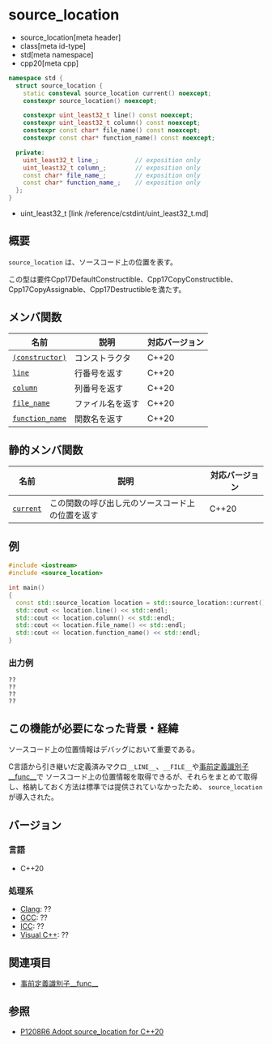 # source_location
* source_location[meta header]
* class[meta id-type]
* std[meta namespace]
* cpp20[meta cpp]

```cpp
namespace std {
  struct source_location {
    static consteval source_location current() noexcept;
    constexpr source_location() noexcept;

    constexpr uint_least32_t line() const noexcept;
    constexpr uint_least32_t column() const noexcept;
    constexpr const char* file_name() const noexcept;
    constexpr const char* function_name() const noexcept;

  private:
    uint_least32_t line_;          // exposition only
    uint_least32_t column_;        // exposition only
    const char* file_name_;        // exposition only
    const char* function_name_;    // exposition only
  };
}
```
* uint_least32_t [link /reference/cstdint/uint_least32_t.md]

## 概要
`source_location` は、ソースコード上の位置を表す。

この型は要件Cpp17DefaultConstructible、Cpp17CopyConstructible、 Cpp17CopyAssignable、Cpp17Destructibleを満たす。

## メンバ関数

| 名前                                                  | 説明              | 対応バージョン |
|-------------------------------------------------------|-------------------|----------------|
| [`(constructor)`](source_location/op_constructor.md)  | コンストラクタ    | C++20          |
| [`line`](source_location/line.md)                     | 行番号を返す      | C++20          |
| [`column`](source_location/column.md)                 | 列番号を返す      | C++20          |
| [`file_name`](source_location/file_name.md)           | ファイル名を返す  | C++20          |
| [`function_name`](source_location/function_name.md)   | 関数名を返す      | C++20          |

## 静的メンバ関数

| 名前                                    | 説明                                             | 対応バージョン |
|-----------------------------------------|--------------------------------------------------|----------------|
| [`current`](source_location/current.md) | この関数の呼び出し元のソースコード上の位置を返す | C++20          |


## 例
```cpp example
#include <iostream>
#include <source_location>

int main()
{
  const std::source_location location = std::source_location::current();
  std::cout << location.line() << std::endl;
  std::cout << location.column() << std::endl;
  std::cout << location.file_name() << std::endl;
  std::cout << location.function_name() << std::endl;
}
```

### 出力例
```
??
??
??
??
```

## この機能が必要になった背景・経緯

ソースコード上の位置情報はデバッグにおいて重要である。

C言語から引き継いだ定義済みマクロ`__LINE__`、`__FILE__`や[事前定義識別子__func__](/lang/cpp11/func.md)で
ソースコード上の位置情報を取得できるが、それらをまとめて取得し、格納しておく方法は標準では提供されていなかったため、
`source_location`が導入された。

## バージョン
### 言語
- C++20

### 処理系
- [Clang](/implementation.md#clang): ??
- [GCC](/implementation.md#gcc): ??
- [ICC](/implementation.md#icc): ??
- [Visual C++](/implementation.md#visual_cpp): ??


## 関連項目

- [事前定義識別子__func__](/lang/cpp11/func.md)

## 参照

- [P1208R6 Adopt source_location for C++20](http://www.open-std.org/jtc1/sc22/wg21/docs/papers/2019/p1208r6.pdf)